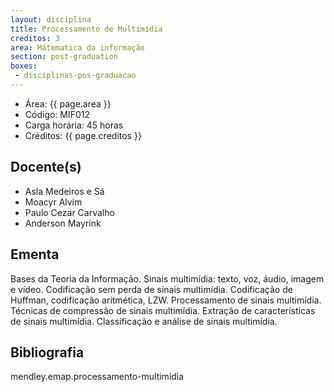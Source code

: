 ```yaml
---
layout: disciplina
title: Processamento de Multimídia
creditos: 3
area: Mátematica da informação
section: post-graduation
boxes:
 - disciplinas-pos-graduacao
---
```


- Área: {{ page.area }}     
- Código: MIF012
- Carga horária: 45 horas
- Créditos: {{ page.creditos }}

## Docente(s) 

- Asla Medeiros e Sá
- Moacyr Alvim
- Paulo Cezar Carvalho
- Anderson Mayrink

## Ementa

Bases da Teoria da Informação. Sinais multimídia: texto, voz, áudio,
imagem e vídeo. Codificação sem perda de sinais multimídia.
Codificação de Huffman, codificação aritmética, LZW.  Processamento de
sinais multimídia. Técnicas de compressão de sinais
multimídia. Extração de características de sinais multimídia.
Classificação e análise de sinais multimídia.

## Bibliografia

mendley.emap.processamento-multimidia

